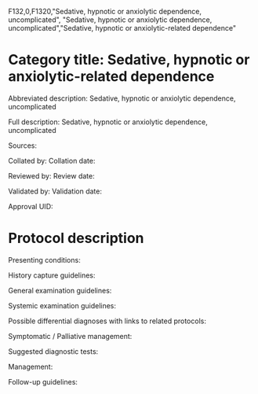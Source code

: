 F132,0,F1320,"Sedative, hypnotic or anxiolytic dependence, uncomplicated", "Sedative, hypnotic or anxiolytic dependence, uncomplicated","Sedative, hypnotic or anxiolytic-related dependence"
# Category title: Sedative, hypnotic or anxiolytic-related dependence

Abbreviated description: Sedative, hypnotic or anxiolytic dependence, uncomplicated

Full description: Sedative, hypnotic or anxiolytic dependence, uncomplicated

Sources:

Collated by:
Collation date:

Reviewed by:
Review date:

Validated by:
Validation date:

Approval UID:

# Protocol description

Presenting conditions:

History capture guidelines:

General examination guidelines:

Systemic examination guidelines:

Possible differential diagnoses with links to related protocols:

Symptomatic / Palliative management:

Suggested diagnostic tests:

Management:

Follow-up guidelines:
